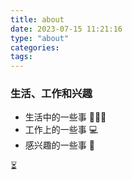 ```yaml
---
title: about
date: 2023-07-15 11:21:16
type: "about"
categories:
tags:
---
```

### 生活、工作和兴趣
+ 生活中的一些事 🏄🏿‍♂️
+ 工作上的一些事 💻
+ 感兴趣的一些事 🎨

⏳

